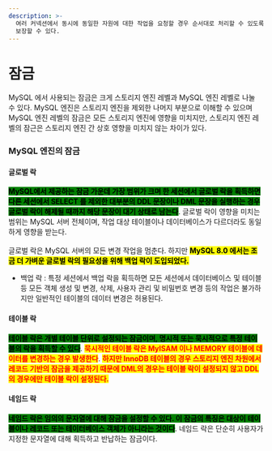 ```yaml
---
description: >-
  여러 커넥션에서 동시에 동일한 자원에 대한 작업을 요청할 경우 순서대로 처리할 수 있도록 제어하는 역할을 하고 이를 통해 데이터의 정합성을
  보장할 수 있다.
---
```


# 잠금

MySQL 에서 사용되는 잠금은 크게 스토리지 엔진 레벨과 MySQL 엔진 레벨로 나눌 수 있다. MySQL 엔진은 스토리지 엔진을 제외한 나머지 부분으로 이해할 수 있으며 MySQL 엔진 레벨의 잠금은 모든 스토리지 엔진에 영향을 미치지만, 스토리지 엔진 레벨의 잠근은 스토리지 엔진 간 상호 영향을 미치지 않는 차이가 있다.



### MySQL 엔진의 잠금

#### 글로벌 락

<mark style="background-color:green;">**MySQL에서 제공하는 잠금 가운데 가장 범위가 크며 한 세션에서 글로벌 락을 획득하면 다른 세션에서 SELECT 를 제외한 대부분의 DDL 문장이나 DML 문장을 실행하는 경우 글로벌 락이 해제될 때까지 해당 문장이 대기 상태로 남는다**</mark>. 글로벌 락이 영향을 미치는 범위는 MySQL 서버 전체이며, 작업 대상 테이블이나 데이터베이스가 다르더라도 동일하게 영향을 받는다. \
\
글로벌 락은 MySQL 서버의 모든 변경 작업을 멈춘다. 하지만 <mark style="background-color:yellow;">**MySQL 8.0 에서는 조금 더 가벼운 글로벌 락의 필요성을 위해 백업 락이 도입되었다.**</mark>

* 백업  락 : 특정 세션에서 백업 락을 획득하면 모든 세션에서 데이터베이스 및 테이블 등 모든 객체 생성 및 변경, 삭제, 사용자 관리 및 비밀번호 변경 등의 작업은 불가하지만 일반적인 테이블의 데이터 변경은 허용된다.



#### 테이블 락

<mark style="background-color:green;">**테이블 락은 개별 테이블 단위로 설정되는 잠금이며, 명시적 또는 묵시적으로 특정 테이블의 락을 획득할 수 있다**</mark>. <mark style="color:red;">**묵시적인 테이블 락은 MyISAM 이나 MEMORY 테이블에 데이터를 변경하는 경우 발생한다**</mark>. <mark style="color:red;">**하지만 InnoDB 테이블의 경우 스토리지 엔진 차원에서 레코드 기반의 잠금을 제공하기 때문에 DML의  경우는 테이블 락이 설정되지 않고 DDL 의 경우에만 테이블 락이 설정된다.**</mark>



#### 네임드 락

<mark style="background-color:green;">**네임드 락은 임의의 문자열에 대해 잠금을 설정할 수 있다. 이 잠금의 특징은 대상이 테이블이나 레코드 또는 테이터베이스 객체가 아니라는 것이다**</mark>. 네임드 락은 단순히 사용자가 지정한 문자열에 대해 획득하고 반납하는 잠금이다.

